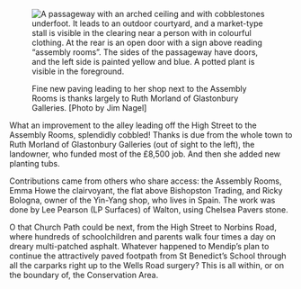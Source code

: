 <figure>
<img src="../cobbles-assmrms.jpg" alt="A passageway with an arched ceiling and with cobblestones underfoot. It leads to an outdoor courtyard, and a market-type stall is visible in the clearing near a person with in colourful clothing. At the rear is an open door with a sign above reading “assembly rooms”. The sides of the passageway have doors, and the left side is painted yellow and blue. A potted plant is visible in the foreground.">
<figcaption>

Fine new paving leading to her shop next to the Assembly Rooms is thanks
largely to Ruth Morland of Glastonbury Galleries. <span class="ednote">[Photo by Jim Nagel]</span>

</figcaption>
</figure>

What an improvement to the alley leading off the High Street to the
Assembly Rooms, splendidly cobbled! Thanks is due from the whole town to
Ruth Morland of Glastonbury Galleries (out of sight to the left), the
landowner, who funded most of the £8,500 job. And then she added new
planting tubs.

Contributions came from others who share access: the Assembly Rooms,
Emma Howe the clairvoyant, the flat above Bishopston Trading, and Ricky
Bologna, owner of the Yin-Yang shop, who lives in Spain. The work was
done by Lee Pearson (LP Surfaces) of Walton, using Chelsea Pavers stone.

O that Church Path could be next, from the High Street to Norbins Road,
where hundreds of schoolchildren and parents walk four times a day on
dreary multi-patched asphalt. Whatever happened to Mendip’s plan to
continue the attractively paved footpath from St Benedict’s School
through all the carparks right up to the Wells Road surgery? This is all
within, or on the boundary of, the Conservation Area.
